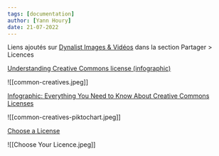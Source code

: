 ```yaml
---
tags: [documentation]
author: [Yann Houry]
date: 21-07-2022
---
```


Liens ajoutés sur [Dynalist Images & Vidéos](https://dynalist.io/d/LopWS0EPGkJQnL_i7BOEL_lZ) dans la section Partager > Licences

[Understanding Creative Commons license (infographic)](https://commons.wikimedia.org/wiki/File:Understanding_Creative_Commons_license_(infographic).pdf)

![[common-creatives.jpeg]]

[Infographic: Everything You Need to Know About Creative Commons Licenses](https://www.wiley.com/network/researchers/licensing-and-open-access/infographic-everything-you-need-to-know-about-creative-commons-licenses)

![[common-creatives-piktochart.jpeg]]

[Choose a License](https://creativecommons.org/choose/)

![[Choose Your Licence.jpeg]]